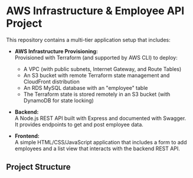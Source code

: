 # AWS Infrastructure & Employee API Project

This repository contains a multi-tier application setup that includes:

- **AWS Infrastructure Provisioning:**  
  Provisioned with Terraform (and supported by AWS CLI) to deploy:
  - A VPC (with public subnets, Internet Gateway, and Route Tables)
  - An S3 bucket with remote Terraform state management and CloudFront distribution
  - An RDS MySQL database with an "employee" table
  - The Terraform state is stored remotely in an S3 bucket (with DynamoDB for state locking)

- **Backend:**  
  A Node.js REST API built with Express and documented with Swagger.  
  It provides endpoints to get and post employee data.

- **Frontend:**  
  A simple HTML/CSS/JavaScript application that includes a form to add employees and a list view that interacts with the backend REST API.

## Project Structure

